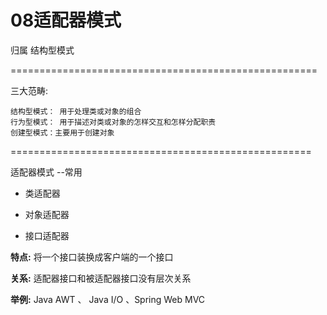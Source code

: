 # 08适配器模式 #
归属 结构型模式

=====================================================

三大范畴:

	结构型模式： 用于处理类或对象的组合
	行为型模式： 用于描述对类或对象的怎样交互和怎样分配职责
	创建型模式：主要用于创建对象

====================================================

适配器模式 --常用

+ 类适配器

+ 对象适配器

+ 接口适配器

**特点:** 将一个接口装换成客户端的一个接口

**关系:** 适配器接口和被适配器接口没有层次关系

**举例:** Java AWT 、 Java I/O 、Spring Web MVC